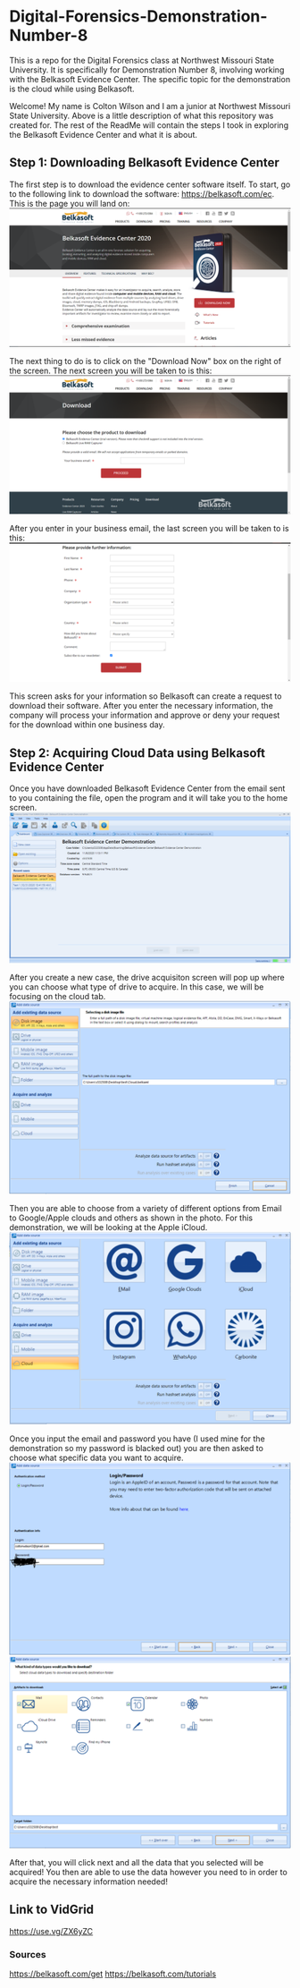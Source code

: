 # Digital-Forensics-Demonstration-Number-8
This is a repo for the Digital Forensics class at Northwest Missouri State University. It is specifically for Demonstration Number 8, involving working with the Belkasoft Evidence Center. The specific topic for the demonstration is the cloud while using Belkasoft. 


Welcome!
My name is Colton Wilson and I am a junior at Northwest Missouri State University. Above is a little description of what this repository was created for. The rest of the ReadMe will contain the steps I took in exploring the Belkasoft Evidence Center and what it is about.

## Step 1: Downloading Belkasoft Evidence Center
The first step is to download the evidence center software itself. To start, go to the following link to download the software: https://belkasoft.com/ec. This is the page you will land on: ![Belkasoft Main Page](dfbec1.PNG)

The next thing to do is to click on the "Download Now" box on the right of the screen. The next screen you will be taken to is this: ![Belkasoft Email Screen](dfbec2.PNG)

After you enter in your business email, the last screen you will be taken to is this: ![Belkasoft Information Screen](dfbec3.PNG)

This screen asks for your information so Belkasoft can create a request to download their software. After you enter the necessary information, the company will process your information and approve or deny your request for the download within one business day. 

## Step 2: Acquiring Cloud Data using Belkasoft Evidence Center
Once you have downloaded Belkasoft Evidence Center from the email sent to you containing the file, open the program and it will take you to the home screen. ![home screen](dfbec4.PNG)

After you create a new case, the drive acquisiton screen will pop up where you can choose what type of drive to acquire. In this case, we will be focusing on the cloud tab. ![driveacq](dfbec5.PNG) 

Then you are able to choose from a variety of different options from Email to Google/Apple clouds and others as shown in the photo. For this demonstration, we will be looking at the Apple iCloud. ![cloudacqpage](dfbec6.PNG)

Once you input the email and password you have (I used mine for the demonstration so my password is blacked out) you are then asked to choose what specific data you want to acquire. ![icloudinfo](dfbec7.PNG) ![specificdata](dfbec8.PNG)

After that, you will click next and all the data that you selected will be acquired! You then are able to use the data however you need to in order to acquire the necessary information needed!

## Link to VidGrid
https://use.vg/ZX6yZC 

### Sources
https://belkasoft.com/get 
https://belkasoft.com/tutorials 
